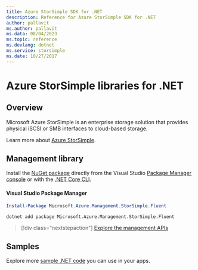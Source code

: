 ```yaml
---
title: Azure StorSimple SDK for .NET
description: Reference for Azure StorSimple SDK for .NET
author: pallavit
ms.author: pallavit
ms.data: 08/04/2023
ms.topic: reference
ms.devlang: dotnet
ms.service: storsimple
ms.date: 10/27/2017
---
```

# Azure StorSimple libraries for .NET

## Overview

Microsoft Azure StorSimple is an enterprise storage solution that provides physical iSCSI or SMB interfaces to cloud-based storage. 

Learn more about [Azure StorSimple](/azure/storsimple/).	

## Management library

Install the [NuGet package](https://www.nuget.org/packages/Microsoft.Azure.Management.StorSimple.Fluent) directly from the Visual Studio [Package Manager console][PackageManager] or with the [.NET Core CLI][DotNetCLI].

#### Visual Studio Package Manager

```powershell
Install-Package Microsoft.Azure.Management.StorSimple.Fluent
```

```dotnetcli
dotnet add package Microsoft.Azure.Management.StorSimple.Fluent
```

> [!div class="nextstepaction"]
> [Explore the management APIs](/dotnet/api/overview/azure/monitor/management)

## Samples

Explore more [sample .NET code](https://azure.microsoft.com/resources/samples/?platform=dotnet) you can use in your apps.

[PackageManager]: https://docs.microsoft.com/nuget/tools/package-manager-console
[DotNetCLI]: https://docs.microsoft.com/dotnet/core/tools/dotnet-add-package